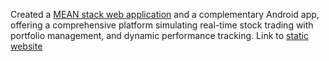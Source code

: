 Created a [MEAN stack web application](https://web-tech3-csci571.wl.r.appspot.com/) and a complementary Android app, offering a comprehensive platform simulating real-time stock trading with portfolio management, and dynamic performance tracking.
Link to [static website](https://web-tech-csci571.wl.r.appspot.com/)
